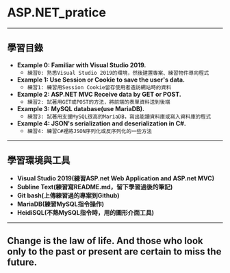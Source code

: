 # ASP.NET_pratice

***
## 學習目錄
* **Example 0: Familiar with Visual Studio 2019.**
  * `練習0: 熟悉Visual Studio 2019的環境，然後建置專案、練習物件導向程式`
* **Example 1: Use Session or Cookie to save the user's data.**
  * `練習1: 練習用Session Cookie留存使用者造訪網站時的資料`
* **Example 2: ASP.NET MVC Receive data by GET or POST.**
  * `練習2: 試著用GET或POST的方法，將前端的表單資料送到後端`
* **Example 3: MySQL database(use MariaDB).**
  * `練習3: 試著用支援MySQL很高的MariaDB，寫出能讀資料庫或寫入資料庫的程式`
* **Example 4: JSON's serialization and deserialization in C#.**
  * `練習4: 練習C#裡將JSON序列化或反序列化的一些方法` 

***
## 學習環境與工具
* **Visual Studio 2019(練習ASP.net Web Application and ASP.net MVC)**
* **Subline Text(練習寫README.md，留下學習過後的筆記)**
* **Git bash(上傳練習過的專案到Github)**
* **MariaDB(練習MySQL指令操作)**
* **HeidiSQL(不熟MySQL指令時，用的圖形介面工具)**

***
## Change is the law of life. And those who look only to the past or present are certain to miss the future.
